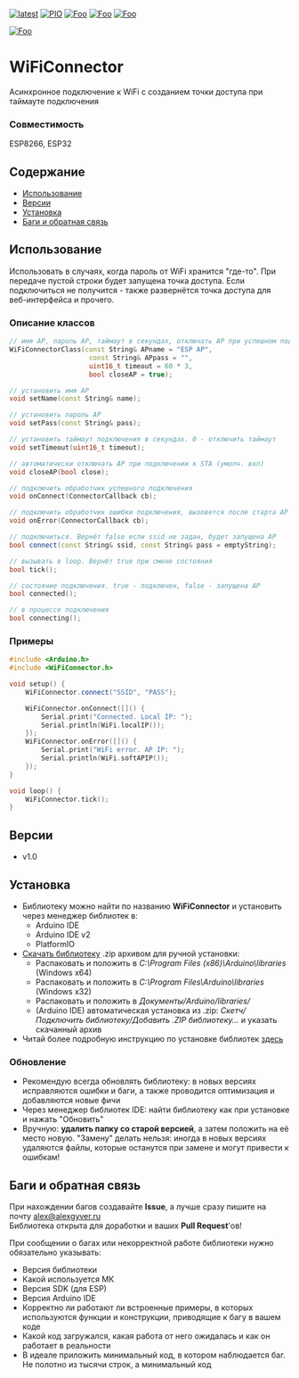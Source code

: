 [![latest](https://img.shields.io/github/v/release/GyverLibs/WiFiConnector.svg?color=brightgreen)](https://github.com/GyverLibs/WiFiConnector/releases/latest/download/WiFiConnector.zip)
[![PIO](https://badges.registry.platformio.org/packages/gyverlibs/library/WiFiConnector.svg)](https://registry.platformio.org/libraries/gyverlibs/WiFiConnector)
[![Foo](https://img.shields.io/badge/Website-AlexGyver.ru-blue.svg?style=flat-square)](https://alexgyver.ru/)
[![Foo](https://img.shields.io/badge/%E2%82%BD%24%E2%82%AC%20%D0%9F%D0%BE%D0%B4%D0%B4%D0%B5%D1%80%D0%B6%D0%B0%D1%82%D1%8C-%D0%B0%D0%B2%D1%82%D0%BE%D1%80%D0%B0-orange.svg?style=flat-square)](https://alexgyver.ru/support_alex/)
[![Foo](https://img.shields.io/badge/README-ENGLISH-blueviolet.svg?style=flat-square)](https://github-com.translate.goog/GyverLibs/WiFiConnector?_x_tr_sl=ru&_x_tr_tl=en)  

[![Foo](https://img.shields.io/badge/ПОДПИСАТЬСЯ-НА%20ОБНОВЛЕНИЯ-brightgreen.svg?style=social&logo=telegram&color=blue)](https://t.me/GyverLibs)

# WiFiConnector
Асинхронное подключение к WiFi с созданием точки доступа при таймауте подключения

### Совместимость
ESP8266, ESP32

## Содержание
- [Использование](#usage)
- [Версии](#versions)
- [Установка](#install)
- [Баги и обратная связь](#feedback)

<a id="usage"></a>

## Использование
Использовать в случаях, когда пароль от WiFi хранится "где-то". При передаче пустой строки будет запущена точка доступа. Если подключиться не получится - также развернётся точка доступа для веб-интерфейса и прочего.

### Описание классов
```cpp
// имя AP, пароль AP, таймаут в секундах, отключать AP при успешном подключении к STA (иначе AP_STA)
WiFiConnectorClass(const String& APname = "ESP AP",
                    const String& APpass = "",
                    uint16_t timeout = 60 * 3,
                    bool closeAP = true);

// установить имя AP
void setName(const String& name);

// установить пароль AP
void setPass(const String& pass);

// установить таймаут подключения в секундах. 0 - отключить таймаут
void setTimeout(uint16_t timeout);

// автоматически отключать AP при подключении к STA (умолч. вкл)
void closeAP(bool close);

// подключить обработчик успешного подключения
void onConnect(ConnectorCallback cb);

// подключить обработчик ошибки подключения, вызовется после старта AP
void onError(ConnectorCallback cb);

// подключиться. Вернёт false если ssid не задан, будет запущена AP
bool connect(const String& ssid, const String& pass = emptyString);

// вызывать в loop. Вернёт true при смене состояния
bool tick();

// состояние подключения. true - подключен, false - запущена АР
bool connected();

// в процессе подключения
bool connecting();
```

### Примеры
```cpp
#include <Arduino.h>
#include <WiFiConnector.h>

void setup() {
    WiFiConnector.connect("SSID", "PASS");

    WiFiConnector.onConnect([]() {
        Serial.print("Connected. Local IP: ");
        Serial.println(WiFi.localIP());
    });
    WiFiConnector.onError([]() {
        Serial.print("WiFi error. AP IP: ");
        Serial.println(WiFi.softAPIP());
    });
}

void loop() {
    WiFiConnector.tick();
}
```

<a id="versions"></a>

## Версии
- v1.0

<a id="install"></a>
## Установка
- Библиотеку можно найти по названию **WiFiConnector** и установить через менеджер библиотек в:
    - Arduino IDE
    - Arduino IDE v2
    - PlatformIO
- [Скачать библиотеку](https://github.com/GyverLibs/WiFiConnector/archive/refs/heads/main.zip) .zip архивом для ручной установки:
    - Распаковать и положить в *C:\Program Files (x86)\Arduino\libraries* (Windows x64)
    - Распаковать и положить в *C:\Program Files\Arduino\libraries* (Windows x32)
    - Распаковать и положить в *Документы/Arduino/libraries/*
    - (Arduino IDE) автоматическая установка из .zip: *Скетч/Подключить библиотеку/Добавить .ZIP библиотеку…* и указать скачанный архив
- Читай более подробную инструкцию по установке библиотек [здесь](https://alexgyver.ru/arduino-first/#%D0%A3%D1%81%D1%82%D0%B0%D0%BD%D0%BE%D0%B2%D0%BA%D0%B0_%D0%B1%D0%B8%D0%B1%D0%BB%D0%B8%D0%BE%D1%82%D0%B5%D0%BA)
### Обновление
- Рекомендую всегда обновлять библиотеку: в новых версиях исправляются ошибки и баги, а также проводится оптимизация и добавляются новые фичи
- Через менеджер библиотек IDE: найти библиотеку как при установке и нажать "Обновить"
- Вручную: **удалить папку со старой версией**, а затем положить на её место новую. "Замену" делать нельзя: иногда в новых версиях удаляются файлы, которые останутся при замене и могут привести к ошибкам!

<a id="feedback"></a>

## Баги и обратная связь
При нахождении багов создавайте **Issue**, а лучше сразу пишите на почту [alex@alexgyver.ru](mailto:alex@alexgyver.ru)  
Библиотека открыта для доработки и ваших **Pull Request**'ов!

При сообщении о багах или некорректной работе библиотеки нужно обязательно указывать:
- Версия библиотеки
- Какой используется МК
- Версия SDK (для ESP)
- Версия Arduino IDE
- Корректно ли работают ли встроенные примеры, в которых используются функции и конструкции, приводящие к багу в вашем коде
- Какой код загружался, какая работа от него ожидалась и как он работает в реальности
- В идеале приложить минимальный код, в котором наблюдается баг. Не полотно из тысячи строк, а минимальный код
